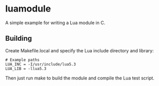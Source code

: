 # luamodule
A simple example for writing a Lua module in C.

## Building

Create Makefile.local and specify the Lua include directory and library:

```
# Example paths
LUA_INC = -I/usr/include/lua5.3
LUA_LIB = -llua5.3
```

Then just run make to build the module and compile the Lua test script.
